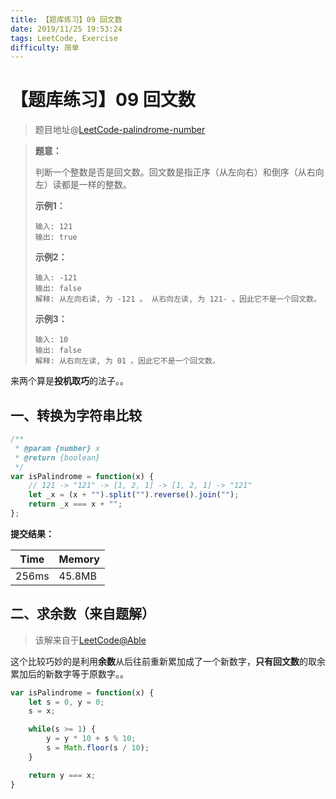 ```yaml
---
title: 【题库练习】09 回文数
date: 2019/11/25 19:53:24
tags: LeetCode, Exercise
difficulty: 简单
---
```


# 【题库练习】09 回文数

<ClientOnly>
  <display-bar :displayData="$frontmatter"></display-bar>
</ClientOnly>

> 题目地址@[LeetCode-palindrome-number](https://leetcode-cn.com/problems/palindrome-number/)

> **题意：**
>
> 判断一个整数是否是回文数。回文数是指正序（从左向右）和倒序（从右向左）读都是一样的整数。
>
> **示例1：**
>
> ```
> 输入: 121
> 输出: true
> ```
>
> **示例2：**
>
> ```
> 输入: -121
> 输出: false
> 解释: 从左向右读, 为 -121 。 从右向左读, 为 121- 。因此它不是一个回文数。
> ```
>
> **示例3：**
>
> ```
> 输入: 10
> 输出: false
> 解释: 从右向左读, 为 01 。因此它不是一个回文数。
> ```
>

来两个算是**投机取巧**的法子。。

## 一、转换为字符串比较

```js
/**
 * @param {number} x
 * @return {boolean}
 */
var isPalindrome = function(x) {
  	// 121 -> "121" -> [1, 2, 1] -> [1, 2, 1] -> "121"
    let _x = (x + "").split("").reverse().join("");
    return _x === x + "";
};
```

**提交结果：**

| Time  | Memory |
| ----- | ------ |
| 256ms | 45.8MB |

## 二、求余数（来自题解）

> 该解来自于[LeetCode@Able](https://leetcode-cn.com/problems/palindrome-number/solution/hui-wen-shu-by-able-4/)

这个比较巧妙的是利用**余数**从后往前重新累加成了一个新数字，**只有回文数**的取余累加后的新数字等于原数字。。

```js
var isPalindrome = function(x) {
    let s = 0, y = 0;
    s = x;

    while(s >= 1) {
        y = y * 10 + s % 10;
        s = Math.floor(s / 10);
    }

    return y === x;
}
```
